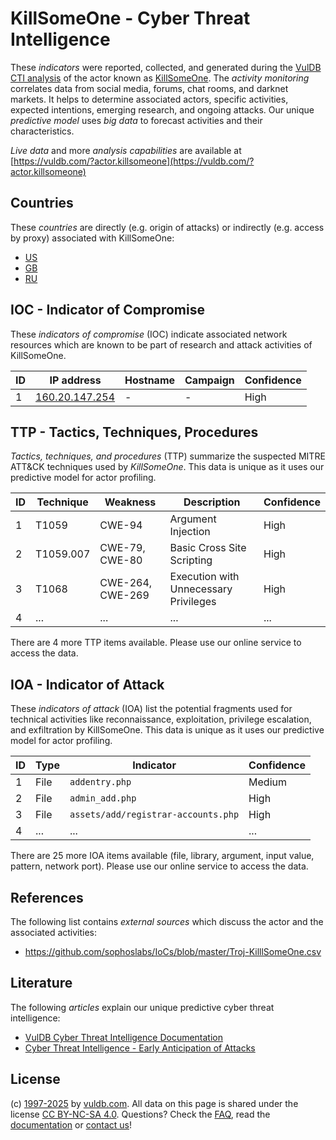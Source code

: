 # KillSomeOne - Cyber Threat Intelligence

These _indicators_ were reported, collected, and generated during the [VulDB CTI analysis](https://vuldb.com/?kb.cti) of the actor known as [KillSomeOne](https://vuldb.com/?actor.killsomeone). The _activity monitoring_ correlates data from social media, forums, chat rooms, and darknet markets. It helps to determine associated actors, specific activities, expected intentions, emerging research, and ongoing attacks. Our unique _predictive model_ uses _big data_ to forecast activities and their characteristics.

_Live data_ and more _analysis capabilities_ are available at [https://vuldb.com/?actor.killsomeone](https://vuldb.com/?actor.killsomeone)

## Countries

These _countries_ are directly (e.g. origin of attacks) or indirectly (e.g. access by proxy) associated with KillSomeOne:

* [US](https://vuldb.com/?country.us)
* [GB](https://vuldb.com/?country.gb)
* [RU](https://vuldb.com/?country.ru)

## IOC - Indicator of Compromise

These _indicators of compromise_ (IOC) indicate associated network resources which are known to be part of research and attack activities of KillSomeOne.

ID | IP address | Hostname | Campaign | Confidence
-- | ---------- | -------- | -------- | ----------
1 | [160.20.147.254](https://vuldb.com/?ip.160.20.147.254) | - | - | High

## TTP - Tactics, Techniques, Procedures

_Tactics, techniques, and procedures_ (TTP) summarize the suspected MITRE ATT&CK techniques used by _KillSomeOne_. This data is unique as it uses our predictive model for actor profiling.

ID | Technique | Weakness | Description | Confidence
-- | --------- | -------- | ----------- | ----------
1 | T1059 | CWE-94 | Argument Injection | High
2 | T1059.007 | CWE-79, CWE-80 | Basic Cross Site Scripting | High
3 | T1068 | CWE-264, CWE-269 | Execution with Unnecessary Privileges | High
4 | ... | ... | ... | ...

There are 4 more TTP items available. Please use our online service to access the data.

## IOA - Indicator of Attack

These _indicators of attack_ (IOA) list the potential fragments used for technical activities like reconnaissance, exploitation, privilege escalation, and exfiltration by KillSomeOne. This data is unique as it uses our predictive model for actor profiling.

ID | Type | Indicator | Confidence
-- | ---- | --------- | ----------
1 | File | `addentry.php` | Medium
2 | File | `admin_add.php` | High
3 | File | `assets/add/registrar-accounts.php` | High
4 | ... | ... | ...

There are 25 more IOA items available (file, library, argument, input value, pattern, network port). Please use our online service to access the data.

## References

The following list contains _external sources_ which discuss the actor and the associated activities:

* https://github.com/sophoslabs/IoCs/blob/master/Troj-KilllSomeOne.csv

## Literature

The following _articles_ explain our unique predictive cyber threat intelligence:

* [VulDB Cyber Threat Intelligence Documentation](https://vuldb.com/?kb.cti)
* [Cyber Threat Intelligence - Early Anticipation of Attacks](https://www.scip.ch/en/?labs.20201022)

## License

(c) [1997-2025](https://vuldb.com/?kb.changelog) by [vuldb.com](https://vuldb.com/?kb.about). All data on this page is shared under the license [CC BY-NC-SA 4.0](https://creativecommons.org/licenses/by-nc-sa/4.0/). Questions? Check the [FAQ](https://vuldb.com/?kb.faq), read the [documentation](https://vuldb.com/?kb) or [contact us](https://vuldb.com/?contact)!
